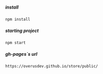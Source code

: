 ##### install

```
npm install

```


##### starting project

```
npm start

```


##### gh-pages`s url

```
https://overusdev.github.io/store/public/

```
